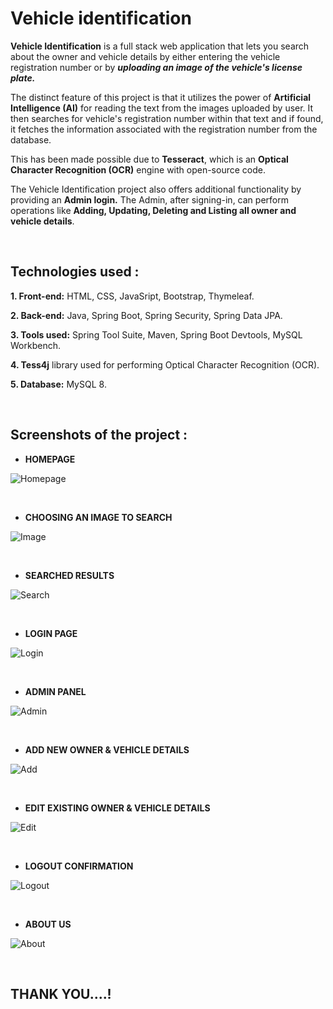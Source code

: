 # Vehicle identification
**Vehicle Identification** is a full stack web application that lets you search about the owner and vehicle details by either entering the vehicle registration number or by ***uploading an image of the vehicle's license plate.***

The distinct feature of this project is that it utilizes the power of **Artificial Intelligence (AI)** for reading the text from the images uploaded by user. It then searches for vehicle's registration number within that text and if found, it fetches the information associated with the registration number from the database.

This has been made possible due to **Tesseract**, which is an **Optical Character Recognition (OCR)** engine with open-source code.

The Vehicle Identification project also offers additional functionality by providing an **Admin login.**
The Admin, after signing-in, can perform operations like **Adding, Updating, Deleting and Listing all owner and vehicle details**.

<br>

## Technologies used :

**1. Front-end:** HTML, CSS, JavaSript, Bootstrap, Thymeleaf.

**2. Back-end:** Java, Spring Boot, Spring Security, Spring Data JPA.

**3. Tools used:** Spring Tool Suite, Maven, Spring Boot Devtools, MySQL Workbench.

**4. Tess4j** library used for performing Optical Character Recognition (OCR).

**5. Database:** MySQL 8.

<br>

## Screenshots of the project :

+  **HOMEPAGE**

![Homepage](https://user-images.githubusercontent.com/121372035/211483166-5198a08b-59fa-4866-9f6a-155d8d969c29.jpeg)

<br>

+ **CHOOSING AN IMAGE TO SEARCH**

![Image](https://user-images.githubusercontent.com/121372035/211484297-e790c26e-73b9-4d5b-8719-e26db5c6e3d6.jpeg)

<br>

+ **SEARCHED RESULTS**

![Search](https://user-images.githubusercontent.com/121372035/211484909-dc4c86e9-6292-4cfe-b06b-2983c34430e5.jpeg)

<br>

+ **LOGIN PAGE**

![Login](https://user-images.githubusercontent.com/121372035/211485041-c38b0bfc-2c94-4fb5-bf28-edf1a98b4557.jpeg)

<br>

+ **ADMIN PANEL**

![Admin](https://user-images.githubusercontent.com/121372035/211485573-9387de3b-fe7e-4fc7-bea2-75a88f0a02cc.jpeg)

<br>

+ **ADD NEW OWNER & VEHICLE DETAILS**

![Add](https://user-images.githubusercontent.com/121372035/211486302-b81417ae-49a2-42e1-8eb2-8d5d2d59f709.jpeg)

<br>

+ **EDIT EXISTING OWNER & VEHICLE DETAILS**

![Edit](https://user-images.githubusercontent.com/121372035/211486387-ae5ce564-7429-40cb-9f2b-cb1d658d9d5f.jpeg)

<br>

+ **LOGOUT CONFIRMATION**

![Logout](https://user-images.githubusercontent.com/121372035/211486544-6aaf0759-31ac-4b55-b9d6-7a09715ee563.jpeg)

<br>

+ **ABOUT US**

![About](https://user-images.githubusercontent.com/121372035/211486650-a9c5de21-a1ff-40d3-ae88-0a16a6ba8e96.jpeg)

<br>

## THANK YOU....!
